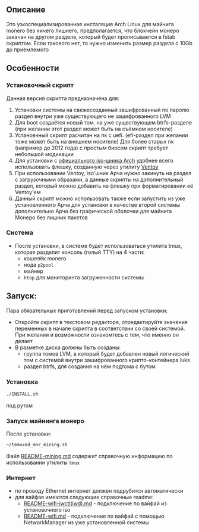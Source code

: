 ## Описание
Это узкоспециализированная инсталяция Arch Linux для майнига monero без ничего лишнего, предполагается, что блокчейн монеро закачан на другом разделе, который будет прописывается в fstab скриптом.
Если такового нет, то нужно изменить размер раздела с 10Gb до приемлемого
## Особенности
### Установочный скрипт
Данная версия скрипта предназначена для:
1) Установки системы на свежесозданный зашифрованный по паролю раздел внутри уже существующего не зашифрованного LVM
2) Для boot создаётся новый том, на уже существующем btrfs-разделе (при желании этот раздел может быть на съёмном носителе)
3) Установчный скрипт расчитан на пк с uefi.  (efi-раздел при желании тоже может быть на внешнем носителе)
Для более старых пк (например до 2012 года) с простым биосом скрипт требует небольшой модикации
4) Для установки с [официального iso-шника Arch](https://archlinux.org/download/) удобнее всего использовать флешку, созданную через утилиту [Ventoy](https://github.com/ventoy/Ventoy)
5) При использовании Ventoy, iso'шник Арча нужно закинуть на раздел с загрузочными образами, а данные скрипты на дополнительный раздел, который можно добавить на флешку при форматировании её Ventoy'ем
6) Данный скрипт можно использовать также если запустить из уже установленного Арча для установки в качестве второй системы дополнительно Арча без графической оболочки для майнига Монеро без лишних пакетов
### Система
* После установки, в системе будет использоваться утилита tmux, которая разделит консоль (голый TTY) на 4 части:
  * кошелёк monero
  * нода `p2pool`
  * майнер
  * `htop` для мониторинта загруженности системы
## Запуск:
Пара обязательных приготовлений перед запуском установки:

* Откройте скрипт в текстовом редакторе, отредактируйте значения переменных в начале скрипта в соответствии со своей системой. При желании и возможности ознакомтесь с тем, что именно он делает
* В разметке диска должны быть созданы:
  * группа томов LVM, в который будет добавлен новый логический том с системой внутри зашифрованного крипто-контейнера luks
  * раздел btrfs, для создания на нём подтома с бутом
### Установка
```bash
./INSTALL.sh
```
под рутом
### Запуск майнинга монеро
После установки:
```bash
~/temuxed_mnr_mining.sh
```
Файл [README-mining.md](README-mining.md) содержит справочную информацию по использовании утилиты `tmux`
### Интернет
* по проводу Ethernet интернет должен подрубится автоматически
* для вайфая имеются следующие справочные readme:
  * [README-wifi-iwctl(iwd).md](README-wifi-iwctl(iwd).md) - подключение по вайфай из установочного iso
  * [README-wifi.md](README-wifi.md) - подключение по вайфай с помощью NetworkManager из уже установленной системы

